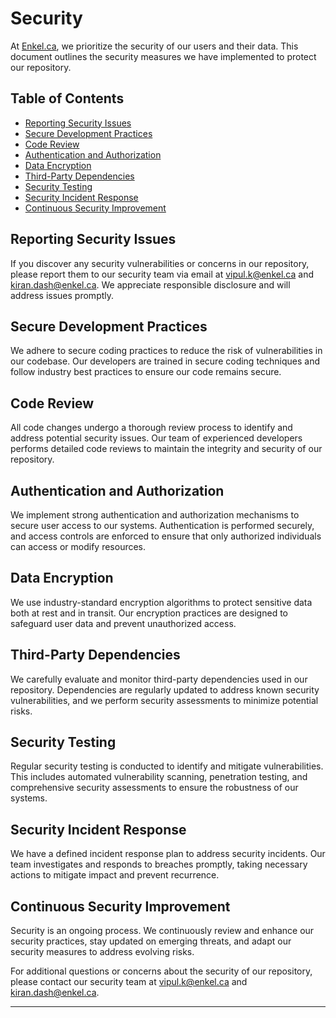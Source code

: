 # Security
At [Enkel.ca](https://enkel.ca), we prioritize the security of our users and their data. This document outlines the security measures we have implemented to protect our repository.

## Table of Contents
- [Reporting Security Issues](#reporting-security-issues)
- [Secure Development Practices](#secure-development-practices)
- [Code Review](#code-review)
- [Authentication and Authorization](#authentication-and-authorization)
- [Data Encryption](#data-encryption)
- [Third-Party Dependencies](#third-party-dependencies)
- [Security Testing](#security-testing)
- [Security Incident Response](#security-incident-response)
- [Continuous Security Improvement](#continuous-security-improvement)

## Reporting Security Issues

If you discover any security vulnerabilities or concerns in our repository, please report them to our security team via email at [vipul.k@enkel.ca](mailto:vipul.k@enkel.ca) and [kiran.dash@enkel.ca](mailto:kiran.dash@enkel.ca). We appreciate responsible disclosure and will address issues promptly.

## Secure Development Practices

We adhere to secure coding practices to reduce the risk of vulnerabilities in our codebase. Our developers are trained in secure coding techniques and follow industry best practices to ensure our code remains secure.

## Code Review

All code changes undergo a thorough review process to identify and address potential security issues. Our team of experienced developers performs detailed code reviews to maintain the integrity and security of our repository.

## Authentication and Authorization

We implement strong authentication and authorization mechanisms to secure user access to our systems. Authentication is performed securely, and access controls are enforced to ensure that only authorized individuals can access or modify resources.

## Data Encryption

We use industry-standard encryption algorithms to protect sensitive data both at rest and in transit. Our encryption practices are designed to safeguard user data and prevent unauthorized access.

## Third-Party Dependencies

We carefully evaluate and monitor third-party dependencies used in our repository. Dependencies are regularly updated to address known security vulnerabilities, and we perform security assessments to minimize potential risks.

## Security Testing

Regular security testing is conducted to identify and mitigate vulnerabilities. This includes automated vulnerability scanning, penetration testing, and comprehensive security assessments to ensure the robustness of our systems.

## Security Incident Response

We have a defined incident response plan to address security incidents. Our team investigates and responds to breaches promptly, taking necessary actions to mitigate impact and prevent recurrence.

## Continuous Security Improvement

Security is an ongoing process. We continuously review and enhance our security practices, stay updated on emerging threats, and adapt our security measures to address evolving risks.

For additional questions or concerns about the security of our repository, please contact our security team at [vipul.k@enkel.ca](mailto:vipul.k@enkel.ca) and [kiran.dash@enkel.ca](mailto:kiran.dash@enkel.ca).

---
